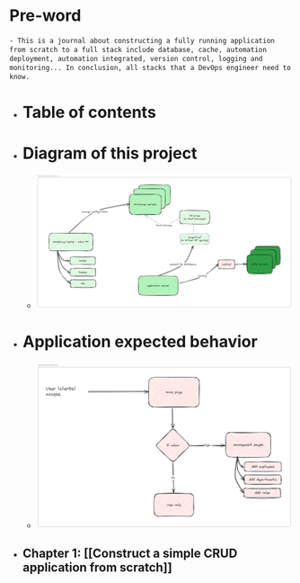 # Pre-word
	- This is a journal about constructing a fully running application from scratch to a full stack include database, cache, automation deployment, automation integrated, version control, logging and monitoring... In conclusion, all stacks that a DevOps engineer need to know.
- # Table of contents
- # Diagram of this project
  
	- ![application-simplify-diagram.png](..\Figures\application-simplify-diagram.png)

- # Application expected behavior

	- ![application-expected-behavior.png](..\Figures\application-behavior.png)
- ## Chapter 1: [[Construct a simple CRUD application from scratch]]